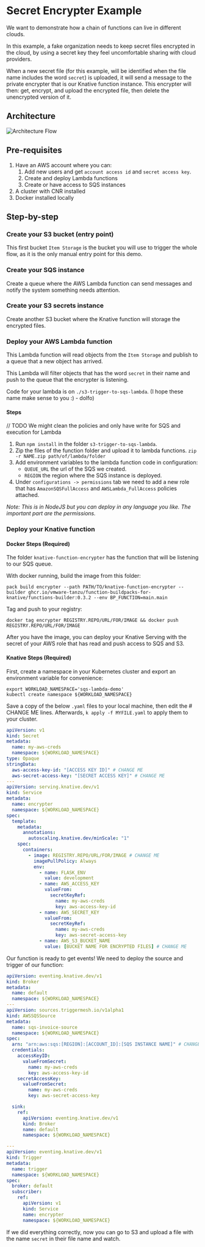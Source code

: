 # Secret Encrypter Example

We want to demonstrate how a chain of functions can live in different clouds.

In this example, a fake organization needs to keep secret files encrypted in the cloud, by using a secret key they feel uncomfortable sharing with cloud providers.

When a new secret file (for this example, will be identified when the file name includes the word `secret`) is uploaded, it will send a message to the private encrypter that is our Knative function instance. This encrypter will then: get, encrypt, and upload the encrypted file, then delete the unencrypted version of it.


## Architecture

![Architecture Flow](assets/arch.jpeg?raw=true "Encrypter Data Plane")

## Pre-requisites

1. Have an AWS account where you can:
   1. Add new users and get `account access id` and `secret access key`.
   1. Create and deploy Lambda functions
   1. Create or have access to SQS instances
1. A cluster with CNR installed
1. Docker installed locally

## Step-by-step

### Create your S3 bucket (entry point)

This first bucket `Item Storage` is the bucket you will use to trigger the whole flow, as it is the only manual entry point for this demo.

### Create your SQS instance

Create a queue where the AWS Lambda function can send messages and notify the system something needs attention.

### Create your S3 secrets instance

Create another S3 bucket where the Knative function will storage the encrypted files.

### Deploy your AWS Lambda function

This Lambda function will read objects from the `Item Storage` and publish to a queue that a new object has arrived.

This Lambda will filter objects that has the word `secret` in their name and push to the queue that the encrypter is listening.

Code for your lambda is on `./s3-trigger-to-sqs-lambda`. (I hope these name make sense to you :) - dolfo)

#### Steps

// TODO We might clean the policies and only have write for SQS and execution for Lambda

1. Run `npm install` in the folder `s3-trigger-to-sqs-lambda`.
1. Zip the files of the function folder and upload it to lambda functions. `zip -r NAME.zip path/of/lambda/folder`
1. Add environment variables to the lambda function code in configuration:
   - `QUEUE_URL` the url of the SQS we created.
   - `REGION` the region where the SQS instance is deployed.
1. Under `configurations -> permissions` tab we need to add a new role that has `AmazonSQSFullAccess` and `AWSLambda_FullAccess` policies attached.

_Note: This is in NodeJS but you can deploy in any language you like. The important part are the permissions._

### Deploy your Knative function

#### Docker Steps (Required)

The folder `knative-function-encrypter` has the function that will be listening to our SQS queue.

With docker running, build the image from this folder:

```
pack build encrypter --path PATH/TO/knative-function-encrypter --builder ghcr.io/vmware-tanzu/function-buildpacks-for-knative/functions-builder:0.3.2 --env BP_FUNCTION=main.main
```

Tag and push to your registry:
```
docker tag encrypter REGISTRY.REPO/URL/FOR/IMAGE && docker push REGISTRY.REPO/URL/FOR/IMAGE 
```

After you have the image, you can deploy your Knative Serving with the secret of your AWS role that has read and push access to SQS and S3.

#### Knative Steps (Required)

First, create a namespace in your Kubernetes cluster and export an environment variable for convenience:
```
export WORKLOAD_NAMESPACE='sqs-lambda-demo'
kubectl create namespace ${WORKLOAD_NAMESPACE}
```

Save a copy of the below `.yaml` files to your local machine, then edit the # CHANGE ME lines. Afterwards, `k apply -f MYFILE.yaml` to apply them to your cluster.

```yaml
apiVersion: v1
kind: Secret
metadata:
  name: my-aws-creds
  namespace: ${WORKLOAD_NAMESPACE}
type: Opaque
stringData:
  aws-access-key-id: "[ACCESS KEY ID]" # CHANGE ME
  aws-secret-access-key: "[SECRET ACCESS KEY]" # CHANGE ME
---
apiVersion: serving.knative.dev/v1
kind: Service
metadata:
  name: encrypter
  namespace: ${WORKLOAD_NAMESPACE}
spec:
  template:
    metadata:
      annotations:
        autoscaling.knative.dev/minScale: "1"
    spec:
      containers:
        - image: REGISTRY.REPO/URL/FOR/IMAGE # CHANGE ME
          imagePullPolicy: Always
          env:
            - name: FLASK_ENV
              value: development
            - name: AWS_ACCESS_KEY
              valueFrom:
                secretKeyRef:
                  name: my-aws-creds
                  key: aws-access-key-id
            - name: AWS_SECRET_KEY
              valueFrom:
                secretKeyRef:
                  name: my-aws-creds
                  key: aws-secret-access-key
            - name: AWS_S3_BUCKET_NAME
              value: [BUCKET NAME FOR ENCRYPTED FILES] # CHANGE ME
```

Our function is ready to get events! We need to deploy the source and trigger of our function:

```yaml
apiVersion: eventing.knative.dev/v1
kind: Broker
metadata:
  name: default
  namespace: ${WORKLOAD_NAMESPACE}
---
apiVersion: sources.triggermesh.io/v1alpha1
kind: AWSSQSSource
metadata:
  name: sqs-invoice-source
  namespace: ${WORKLOAD_NAMESPACE}
spec:
  arn: "arn:aws:sqs:[REGION]:[ACCOUNT_ID]:[SQS INSTANCE NAME]" # CHANGE ME
  credentials:
    accessKeyID:
      valueFromSecret:
        name: my-aws-creds
        key: aws-access-key-id
    secretAccessKey:
      valueFromSecret:
        name: my-aws-creds
        key: aws-secret-access-key

  sink:
    ref:
      apiVersion: eventing.knative.dev/v1
      kind: Broker
      name: default
      namespace: ${WORKLOAD_NAMESPACE}

---
apiVersion: eventing.knative.dev/v1
kind: Trigger
metadata:
  name: trigger
  namespace: ${WORKLOAD_NAMESPACE}
spec:
  broker: default
  subscriber:
    ref:
      apiVersion: v1
      kind: Service
      name: encrypter
      namespace: ${WORKLOAD_NAMESPACE}
```

If we did everything correctly, now you can go to S3 and upload a file with the name `secret` in their file name and watch.
